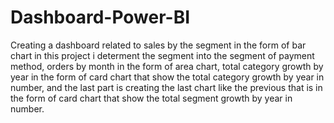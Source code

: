 # Dashboard-Power-BI
Creating a dashboard related to sales by the segment in the form of bar chart in this project i determent the segment into the segment of payment method, orders by month in the form of area chart, total category growth by year in the form of card chart that show the total category growth by year in number, and the last part is creating the last chart like the previous that is in the form of card chart that show the total segment growth by year in number.